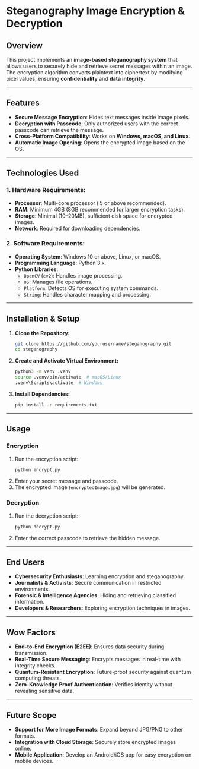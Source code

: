 # **Steganography Image Encryption & Decryption**

## **Overview**
This project implements an **image-based steganography system** that allows users to securely hide and retrieve secret messages within an image. The encryption algorithm converts plaintext into ciphertext by modifying pixel values, ensuring **confidentiality** and **data integrity**.

---
## **Features**
- **Secure Message Encryption**: Hides text messages inside image pixels.
- **Decryption with Passcode**: Only authorized users with the correct passcode can retrieve the message.
- **Cross-Platform Compatibility**: Works on **Windows, macOS, and Linux**.
- **Automatic Image Opening**: Opens the encrypted image based on the OS.

---
## **Technologies Used**
### **1. Hardware Requirements:**
- **Processor**: Multi-core processor (i5 or above recommended).
- **RAM**: Minimum 4GB (8GB recommended for larger encryption tasks).
- **Storage**: Minimal (10–20MB), sufficient disk space for encrypted images.
- **Network**: Required for downloading dependencies.

### **2. Software Requirements:**
- **Operating System**: Windows 10 or above, Linux, or macOS.
- **Programming Language**: Python 3.x.
- **Python Libraries**:
  - `OpenCV` (`cv2`): Handles image processing.
  - `OS`: Manages file operations.
  - `Platform`: Detects OS for executing system commands.
  - `String`: Handles character mapping and processing.

---
## **Installation & Setup**
1. **Clone the Repository:**
   ```bash
   git clone https://github.com/yourusername/steganography.git
   cd steganography
   ```
2. **Create and Activate Virtual Environment:**
   ```bash
   python3 -m venv .venv
   source .venv/bin/activate  # macOS/Linux
   .venv\Scripts\activate  # Windows
   ```
3. **Install Dependencies:**
   ```bash
   pip install -r requirements.txt
   ```

---
## **Usage**
### **Encryption**
1. Run the encryption script:
   ```bash
   python encrypt.py
   ```
2. Enter your secret message and passcode.
3. The encrypted image (`encryptedImage.jpg`) will be generated.

### **Decryption**
1. Run the decryption script:
   ```bash
   python decrypt.py
   ```
2. Enter the correct passcode to retrieve the hidden message.

---
## **End Users**
- **Cybersecurity Enthusiasts**: Learning encryption and steganography.
- **Journalists & Activists**: Secure communication in restricted environments.
- **Forensic & Intelligence Agencies**: Hiding and retrieving classified information.
- **Developers & Researchers**: Exploring encryption techniques in images.

---
## **Wow Factors**
- **End-to-End Encryption (E2EE)**: Ensures data security during transmission.
- **Real-Time Secure Messaging**: Encrypts messages in real-time with integrity checks.
- **Quantum-Resistant Encryption**: Future-proof security against quantum computing threats.
- **Zero-Knowledge Proof Authentication**: Verifies identity without revealing sensitive data.

---
## **Future Scope**
- **Support for More Image Formats**: Expand beyond JPG/PNG to other formats.
- **Integration with Cloud Storage**: Securely store encrypted images online.
- **Mobile Application**: Develop an Android/iOS app for easy encryption on mobile devices.


